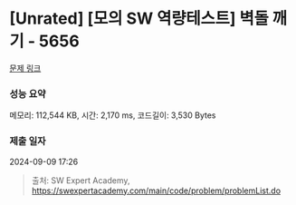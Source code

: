 # [Unrated] [모의 SW 역량테스트] 벽돌 깨기 - 5656 

[문제 링크](https://swexpertacademy.com/main/code/problem/problemDetail.do?contestProbId=AWXRQm6qfL0DFAUo) 

### 성능 요약

메모리: 112,544 KB, 시간: 2,170 ms, 코드길이: 3,530 Bytes

### 제출 일자

2024-09-09 17:26



> 출처: SW Expert Academy, https://swexpertacademy.com/main/code/problem/problemList.do